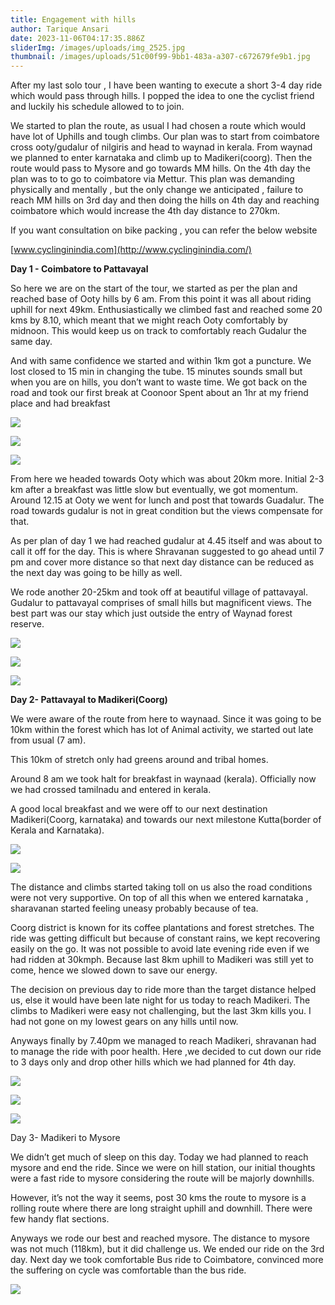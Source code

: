 ```yaml
---
title: Engagement with hills
author: Tarique Ansari
date: 2023-11-06T04:17:35.886Z
sliderImg: /images/uploads/img_2525.jpg
thumbnail: /images/uploads/51c00f99-9bb1-483a-a307-c672679fe9b1.jpg
---
```

After my last solo tour , I have been wanting to execute a short 3-4 day ride which would pass through hills. I popped the idea to one the cyclist friend and luckily his schedule allowed to to join.

We started to plan the route, as usual I had chosen a route which would have lot of Uphills and tough climbs. Our plan was to start from coimbatore cross ooty/gudalur of nilgiris and head to waynad in kerala. From waynad we planned to enter karnataka and climb up to Madikeri(coorg). Then the route would pass to Mysore and go towards MM hills. On the 4th day the plan was to to go to coimbatore via Mettur. This plan was demanding physically and mentally , but the only change we anticipated , failure to reach MM hills on 3rd day and then doing the hills on 4th day and reaching coimbatore which would increase the 4th day distance to 270km.

I﻿f you want consultation on bike packing , you can refer the below website 

[www.cyclinginindia.com](http://www.cyclinginindia.com/)

**D﻿ay 1 - Coimbatore to Pattavayal**

So here we are on the start of the tour, we started as per the plan and reached base of Ooty hills by 6 am. From this point it was all about riding uphill for next 49km. Enthusiastically we climbed fast  a﻿nd reached some 20 kms by 8.10, which meant that we might reach Ooty comfortably by midnoon. This would keep us on track to comfortably reach Gudalur the same day.

And with same confidence we started and within 1km got a puncture. We lost closed to 15 min in changing the tube. 15 minutes sounds small but when you are on hills, you don’t want to waste time. We got back on the road and took our first break at Coonoor Spent about an 1hr at my friend place and had breakfast

![](/images/uploads/day-1.png)

![](/images/uploads/day-1-coonoor.jpg)

![](/images/uploads/coonor.jpg)

From here we headed towards Ooty which was about 20km more. Initial 2-3 km after a breakfast was little slow but eventually, we got momentum. Around 12.15 at Ooty we went for lunch and post that towards Guadalur. The road towards gudalur is not in great condition but the views compensate for that.

As per plan of day 1 we had reached gudalur at 4.45 itself and was about to call it off for the day. This is where Shravanan suggested to go ahead until 7 pm and cover more distance so that next day distance can be reduced as the next day was going to be hilly as well.

We rode another 20-25km and took off at beautiful village of pattavayal. Gudalur to pattavayal comprises of small hills but magnificent views. The best part was our stay which just outside the entry of Waynad forest reserve.

![](/images/uploads/screenshot-2023-10-18-at-1.46.13-pm.png)

![](/images/uploads/img_2519.jpg)

![](/images/uploads/img_2516.jpg)

**Day 2- Pattavayal to Madikeri(Coorg)**

We were aware of the route from here to waynaad. Since it was going to be 10km within the forest which has lot of Animal activity, we started out late from usual (7 am).

This 10km of stretch only had greens around and tribal homes.

Around 8 am we took halt for breakfast in waynaad (kerala). Officially now we had crossed tamilnadu and entered in kerala.

A good local breakfast and we were off to our next destination Madikeri(Coorg, karnataka) and towards our next milestone Kutta(border of Kerala and Karnataka).

![](/images/uploads/screenshot-2023-11-06-at-11.14.39-am.png)

![](/images/uploads/img_2547.jpg)

The distance and climbs started taking toll on us also the road conditions were not very supportive. On top of all this when we entered karnataka , sharavanan started feeling uneasy probably because of tea.

Coorg district is known for its coffee plantations and forest stretches. The ride was getting difficult but because of constant rains, we kept recovering easily on the go. It was not possible to avoid late evening ride even if we had ridden at 30kmph. Because last 8km uphill to Madikeri was still yet to come, hence we slowed down to save our energy.

T﻿he decision on previous day to ride more than the target distance helped us, else it would have been late night for us today to reach Madikeri. The climbs to Madikeri were easy not challenging, but the last 3km kills you. I had not gone on my lowest gears on any hills until now.

Anyways finally by 7.40pm we managed to reach Madikeri, shravanan had to manage the ride with poor health. Here ,we decided to cut down our ride to 3 days only and drop other hills which we had planned for 4th day.

![](/images/uploads/e958bb19-c101-4b7c-a3b4-addf1824fc16.jpg)

![](/images/uploads/img_2517.jpg)

![](/images/uploads/4d4c4e15-8ee2-4f7e-942e-805ddbda45b1.jpg)

Day 3- Madikeri to Mysore

We didn’t get much of sleep on this day. Today we had planned to reach mysore and end the ride. Since we were on hill station, our initial thoughts were a fast ride to mysore considering the route will be majorly downhills.

However, it’s not the way it seems, post 30 kms the route to mysore is a rolling route where there are long straight uphill and downhill. There were few handy flat sections.

Anyways we rode our best and reached mysore. The distance to mysore was not much (118km), but it did challenge us. We ended our ride on the 3rd day. Next day we took comfortable Bus ride to Coimbatore, convinced more the suffering on cycle was comfortable than the bus ride.

![](/images/uploads/screenshot-2023-11-06-at-11.28.41-am.png)

[](http://www.cyclinginindia.com/)